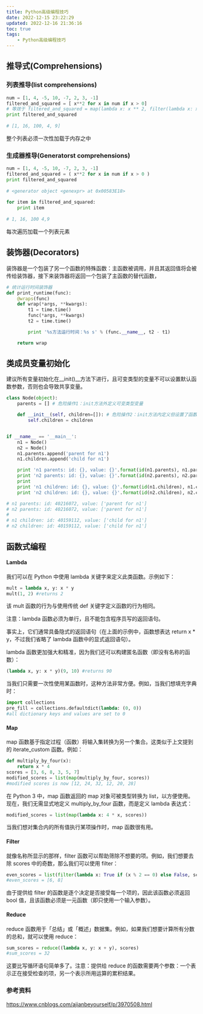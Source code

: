```yaml
---
title: Python高级编程技巧
date: 2022-12-15 23:22:29
updated: 2022-12-16 21:36:16
toc: true
tags: 
    - Python高级编程技巧
---
```


## 推导式(Comprehensions)

### 列表推导(list comprehensions)
```python
num = [1, 4, -5, 10, -7, 2, 3, -1]
filtered_and_squared = [ x**2 for x in num if x > 0]
# 等效于 filtered_and_squared = map(lambda x: x ** 2, filter(lambda x: x > 0, num))
print filtered_and_squared
 
# [1, 16, 100, 4, 9]
```
整个列表必须一次性加载于内存之中

### 生成器推导(Generatorst comprehensions)
```python
num = [1, 4, -5, 10, -7, 2, 3, -1]
filtered_and_squared = ( x**2 for x in num if x > 0 )
print filtered_and_squared
 
# <generator object <genexpr> at 0x00583E18>
 
for item in filtered_and_squared:
    print item
 
# 1, 16, 100 4,9
```
每次遍历加载一个列表元素

## 装饰器(Decorators)
装饰器是一个包装了另一个函数的特殊函数：主函数被调用，并且其返回值将会被传给装饰器，接下来装饰器将返回一个包装了主函数的替代函数，
```python
# 统计运行时间装饰器
def print_runtime(func):
    @wraps(func)
    def wrap(*args, **kwargs):
        t1 = time.time()
        func(*args, **kwargs)
        t2 = time.time()

        print '%s方法运行时间：%s s' % (func.__name__, t2 - t1)

    return wrap
```

## 类成员变量初始化
建议所有变量初始化在__init()__方法下进行，且可变类型的变量不可以设置默认函数参数，否则也会导致共享变量。

```python
class Node(object):
    parents = [] # 危险操作1：init方法外定义可变类型变量

    def __init__(self, children=[]): # 危险操作2：init方法内定义但设置了函数默认参数
        self.children = children


if __name__ == '__main__':
    n1 = Node()
    n2 = Node()
    n1.parents.append('parent for n1')
    n1.children.append('child for n1')

    print 'n1 parents: id: {}, value: {}'.format(id(n1.parents), n1.parents)
    print 'n2 parents: id: {}, value: {}'.format(id(n2.parents), n2.parents)
    print 
    print 'n1 children: id: {}, value: {}'.format(id(n1.children), n1.children)
    print 'n2 children: id: {}, value: {}'.format(id(n2.children), n2.children)

# n1 parents: id: 40216072, value: ['parent for n1']
# n2 parents: id: 40216072, value: ['parent for n1']
# 
# n1 children: id: 40159112, value: ['child for n1']
# n2 children: id: 40159112, value: ['child for n1']
```

## 函数式编程
#### Lambda
我们可以在 Python 中使用 lambda 关键字来定义此类函数。示例如下：
```python
mult = lambda x, y: x * y
mult(1, 2) #returns 2
```
该 mult 函数的行为与使用传统 def 关键字定义函数的行为相同。

注意：lambda 函数必须为单行，且不能包含程序员写的返回语句。

事实上，它们通常具备隐式的返回语句（在上面的示例中，函数想表达 return x * y，不过我们省略了 lambda 函数中的显式返回语句）。

lambda 函数更加强大和精准，因为我们还可以构建匿名函数（即没有名称的函数）：
```python
(lambda x, y: x * y)(9, 10) #returns 90
```
当我们只需要一次性使用某函数时，这种方法非常方便。例如，当我们想填充字典时：
```python
import collections
pre_fill = collections.defaultdict(lambda: (0, 0))
#all dictionary keys and values are set to 0
```

#### Map
map 函数基于指定过程（函数）将输入集转换为另一个集合。这类似于上文提到的 iterate_custom 函数。例如：
```python
def multiply_by_four(x):
    return x * 4
scores = [3, 6, 8, 3, 5, 7]
modified_scores = list(map(multiply_by_four, scores))
#modified scores is now [12, 24, 32, 12, 20, 28]
```
在 Python 3 中，map 函数返回的 map 对象可被类型转换为 list，以方便使用。现在，我们无需显式地定义 multiply_by_four 函数，而是定义 lambda 表达式：
```python
modified_scores = list(map(lambda x: 4 * x, scores))
```
当我们想对集合内的所有值执行某项操作时，map 函数很有用。

#### Filter
就像名称所显示的那样，filter 函数可以帮助筛除不想要的项。例如，我们想要去除 scores 中的奇数，那么我们可以使用 filter：
```python
even_scores = list(filter(lambda x: True if (x % 2 == 0) else False, scores))
#even_scores = [6, 8]
```

由于提供给 filter 的函数是逐个决定是否接受每一个项的，因此该函数必须返回 bool 值，且该函数必须是一元函数（即只使用一个输入参数）。

#### Reduce
reduce 函数用于「总结」或「概述」数据集。例如，如果我们想要计算所有分数的总和，就可以使用 reduce：
```python
sum_scores = reduce((lambda x, y: x + y), scores)
#sum_scores = 32
```
这要比写循环语句简单多了。注意：提供给 reduce 的函数需要两个参数：一个表示正在接受检查的项，另一个表示所用运算的累积结果。

### 参考资料
https://www.cnblogs.com/ajianbeyourself/p/3970508.html


